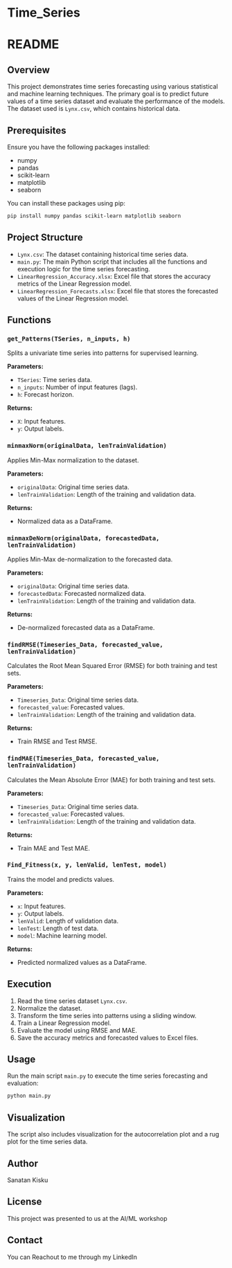 # Time_Series

# README

## Overview

This project demonstrates time series forecasting using various statistical and machine learning techniques. The primary goal is to predict future values of a time series dataset and evaluate the performance of the models. The dataset used is `Lynx.csv`, which contains historical data.

## Prerequisites

Ensure you have the following packages installed:
- numpy
- pandas
- scikit-learn
- matplotlib
- seaborn

You can install these packages using pip:

```bash
pip install numpy pandas scikit-learn matplotlib seaborn
```

## Project Structure

- `Lynx.csv`: The dataset containing historical time series data.
- `main.py`: The main Python script that includes all the functions and execution logic for the time series forecasting.
- `LinearRegression_Accuracy.xlsx`: Excel file that stores the accuracy metrics of the Linear Regression model.
- `LinearRegression_Forecasts.xlsx`: Excel file that stores the forecasted values of the Linear Regression model.

## Functions

### `get_Patterns(TSeries, n_inputs, h)`
Splits a univariate time series into patterns for supervised learning.

**Parameters:**
- `TSeries`: Time series data.
- `n_inputs`: Number of input features (lags).
- `h`: Forecast horizon.

**Returns:**
- `X`: Input features.
- `y`: Output labels.

### `minmaxNorm(originalData, lenTrainValidation)`
Applies Min-Max normalization to the dataset.

**Parameters:**
- `originalData`: Original time series data.
- `lenTrainValidation`: Length of the training and validation data.

**Returns:**
- Normalized data as a DataFrame.

### `minmaxDeNorm(originalData, forecastedData, lenTrainValidation)`
Applies Min-Max de-normalization to the forecasted data.

**Parameters:**
- `originalData`: Original time series data.
- `forecastedData`: Forecasted normalized data.
- `lenTrainValidation`: Length of the training and validation data.

**Returns:**
- De-normalized forecasted data as a DataFrame.

### `findRMSE(Timeseries_Data, forecasted_value, lenTrainValidation)`
Calculates the Root Mean Squared Error (RMSE) for both training and test sets.

**Parameters:**
- `Timeseries_Data`: Original time series data.
- `forecasted_value`: Forecasted values.
- `lenTrainValidation`: Length of the training and validation data.

**Returns:**
- Train RMSE and Test RMSE.

### `findMAE(Timeseries_Data, forecasted_value, lenTrainValidation)`
Calculates the Mean Absolute Error (MAE) for both training and test sets.

**Parameters:**
- `Timeseries_Data`: Original time series data.
- `forecasted_value`: Forecasted values.
- `lenTrainValidation`: Length of the training and validation data.

**Returns:**
- Train MAE and Test MAE.

### `Find_Fitness(x, y, lenValid, lenTest, model)`
Trains the model and predicts values.

**Parameters:**
- `x`: Input features.
- `y`: Output labels.
- `lenValid`: Length of validation data.
- `lenTest`: Length of test data.
- `model`: Machine learning model.

**Returns:**
- Predicted normalized values as a DataFrame.

## Execution

1. Read the time series dataset `Lynx.csv`.
2. Normalize the dataset.
3. Transform the time series into patterns using a sliding window.
4. Train a Linear Regression model.
5. Evaluate the model using RMSE and MAE.
6. Save the accuracy metrics and forecasted values to Excel files.

## Usage

Run the main script `main.py` to execute the time series forecasting and evaluation:

```bash
python main.py
```

## Visualization

The script also includes visualization for the autocorrelation plot and a rug plot for the time series data.

## Author

Sanatan Kisku

## License

This project was presented to us at the AI/ML workshop 

## Contact
You can Reachout to me through my LinkedIn 
